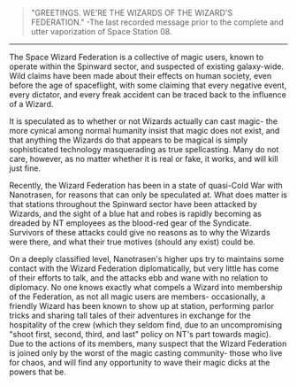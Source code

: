 > "GREETINGS. WE'RE THE WIZARDS OF THE WIZARD'S FEDERATION." 
 -The last recorded message prior to the complete and utter vaporization of Space Station 08. 
***

The Space Wizard Federation is a collective of magic users, known to operate within the Spinward sector, and suspected of existing galaxy-wide. Wild claims have been made about their effects on human society, even before the age of spaceflight, with some claiming that every negative event, every dictator, and every freak accident can be traced back to the influence of a Wizard.

It is speculated as to whether or not Wizards actually can cast magic- the more cynical among normal humanity insist that magic does not exist, and that anything the Wizards do that appears to be magical is simply sophisticated technology masquerading as true spellcasting. Many do not care, however, as no matter whether it is real or fake, it works, and will kill just fine.

Recently, the Wizard Federation has been in a state of quasi-Cold War with Nanotrasen, for reasons that can only be speculated at. What does matter is that stations throughout the Spinward sector have been attacked by Wizards, and the sight of a blue hat and robes is rapidly becoming as dreaded by NT employees as the blood-red gear of the Syndicate. Survivors of these attacks could give no reasons as to why the Wizards were there, and what their true motives (should any exist) could be.

On a deeply classified level, Nanotrasen's higher ups try to maintains some contact with the Wizard Federation diplomatically, but very little has come of their efforts to talk, and the attacks ebb and wane with no relation to diplomacy. No one knows exactly what compels a Wizard into membership of the Federation, as not all magic users are members- occasionally, a friendly Wizard has been known to show up at station, performing parlor tricks and sharing tall tales of their adventures in exchange for the hospitality of the crew (which they seldom find, due to an uncompromising "shoot first, second, third, and last" policy on NT's part towards magic). Due to the actions of its members, many suspect that the Wizard Federation is joined only by the worst of the magic casting community- those who live for chaos, and will find any opportunity to wave their magic dicks at the powers that be. 
